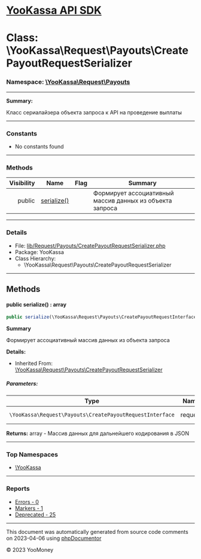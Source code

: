 # [YooKassa API SDK](../home.md)

# Class: \YooKassa\Request\Payouts\CreatePayoutRequestSerializer
### Namespace: [\YooKassa\Request\Payouts](../namespaces/yookassa-request-payouts.md)
---
**Summary:**

Класс сериалайзера объекта запроса к API на проведение выплаты


---
### Constants
* No constants found

---
### Methods
| Visibility | Name | Flag | Summary |
| ----------:| ---- | ---- | ------- |
| public | [serialize()](../classes/YooKassa-Request-Payouts-CreatePayoutRequestSerializer.md#method_serialize) |  | Формирует ассоциативный массив данных из объекта запроса |

---
### Details
* File: [lib/Request/Payouts/CreatePayoutRequestSerializer.php](../../lib/Request/Payouts/CreatePayoutRequestSerializer.php)
* Package: YooKassa
* Class Hierarchy:
  * \YooKassa\Request\Payouts\CreatePayoutRequestSerializer

---
## Methods
<a name="method_serialize" class="anchor"></a>
#### public serialize() : array

```php
public serialize(\YooKassa\Request\Payouts\CreatePayoutRequestInterface $request) : array
```

**Summary**

Формирует ассоциативный массив данных из объекта запроса

**Details:**
* Inherited From: [\YooKassa\Request\Payouts\CreatePayoutRequestSerializer](../classes/YooKassa-Request-Payouts-CreatePayoutRequestSerializer.md)

##### Parameters:
| Type | Name | Description |
| ---- | ---- | ----------- |
| <code lang="php">\YooKassa\Request\Payouts\CreatePayoutRequestInterface</code> | request  | Объект запроса |

**Returns:** array - Массив данных для дальнейшего кодирования в JSON



---

### Top Namespaces

* [\YooKassa](../namespaces/yookassa.md)

---

### Reports
* [Errors - 0](../reports/errors.md)
* [Markers - 1](../reports/markers.md)
* [Deprecated - 25](../reports/deprecated.md)

---

This document was automatically generated from source code comments on 2023-04-06 using [phpDocumentor](http://www.phpdoc.org/)

&copy; 2023 YooMoney